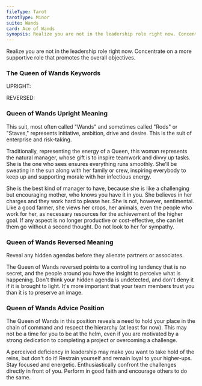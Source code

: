 ```yaml
---
fileType: Tarot
tarotType: Minor
suite: Wands
card: Ace of Wands
synopsis: Realize you are not in the leadership role right now. Concentrate on a more supportive role that promotes the overall objectives.
---
```

Realize you are not in the leadership role right now. Concentrate on a more supportive role that promotes the overall objectives.

### The Queen of Wands Keywords

UPRIGHT: 

REVERSED: 

### Queen of Wands Upright Meaning

This suit, most often called "Wands" and sometimes called "Rods" or "Staves," represents initiative, ambition, drive and desire. This is the suit of enterprise and risk-taking.

Traditionally, representing the energy of a Queen, this woman represents the natural manager, whose gift is to inspire teamwork and divvy up tasks. She is the one who sees ensures everything runs smoothly. She'll be sweating in the sun along with her family or crew, inspiring everybody to keep up and supporting morale with her infectious energy.

She is the best kind of manager to have, because she is like a challenging but encouraging mother, who knows you have it in you. She believes in her charges and they work hard to please her. She is not, however, sentimental. Like a good farmer, she views her crops, her animals, even the people who work for her, as necessary resources for the achievement of the higher goal. If any aspect is no longer productive or cost-effective, she can let them go without a second thought. Do not look to her for sympathy.

### Queen of Wands Reversed Meaning

Reveal any hidden agendas before they alienate partners or associates.

The Queen of Wands reversed points to a controlling tendency that is no secret, and the people around you have the insight to perceive what is happening. Don't think your hidden agenda is undetected, and don't deny it if it is brought to light. It's more important that your team members trust you than it is to preserve an image.

### Queen of Wands Advice Position

The Queen of Wands in this position reveals a need to hold your place in the chain of command and respect the hierarchy (at least for now). This may not be a time for you to be at the helm, even if you are motivated by a strong dedication to completing a project or overcoming a challenge.

A perceived deficiency in leadership may make you want to take hold of the reins, but don't do it! Restrain yourself and remain loyal to your higher-ups. Stay focused and energetic. Enthusiastically confront the challenges directly in front of you. Perform in good faith and encourage others to do the same.
